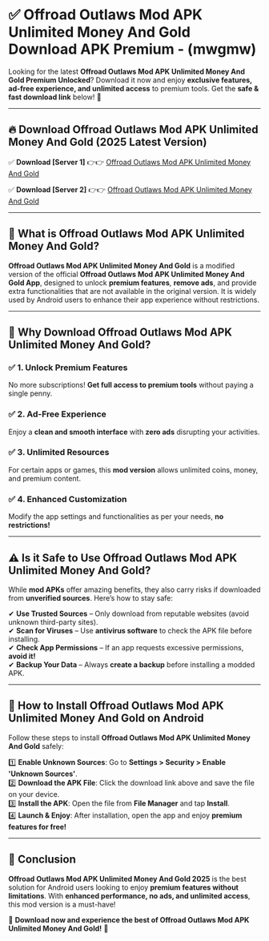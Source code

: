 
# ✅ Offroad Outlaws Mod APK Unlimited Money And Gold Download APK Premium -  (mwgmw) 

Looking for the latest **Offroad Outlaws Mod APK Unlimited Money And Gold Premium Unlocked**? Download it now and enjoy **exclusive features, ad-free experience, and unlimited access** to premium tools. Get the **safe & fast download link** below! 🚀

---

## 🔥 Download Offroad Outlaws Mod APK Unlimited Money And Gold (2025 Latest Version)

✅ **Download [Server 1]** 👉👉 [Offroad Outlaws Mod APK Unlimited Money And Gold ](https://apkcomod.com?title=Offroad_Outlaws_Mod_APK_Unlimited_Money_And_Gold)  

✅ **Download [Server 2]** 👉👉 [Offroad Outlaws Mod APK Unlimited Money And Gold ](https://apkcomod.com?title=Offroad_Outlaws_Mod_APK_Unlimited_Money_And_Gold)  


---

## 📌 What is Offroad Outlaws Mod APK Unlimited Money And Gold?

**Offroad Outlaws Mod APK Unlimited Money And Gold** is a modified version of the official **Offroad Outlaws Mod APK Unlimited Money And Gold App**, designed to unlock **premium features**, **remove ads**, and provide extra functionalities that are not available in the original version. It is widely used by Android users to enhance their app experience without restrictions.

---

## 🌟 Why Download Offroad Outlaws Mod APK Unlimited Money And Gold?

### ✅ 1. Unlock Premium Features
No more subscriptions! **Get full access to premium tools** without paying a single penny.

### ✅ 2. Ad-Free Experience
Enjoy a **clean and smooth interface** with **zero ads** disrupting your activities.

### ✅ 3. Unlimited Resources
For certain apps or games, this **mod version** allows unlimited coins, money, and premium content.

### ✅ 4. Enhanced Customization
Modify the app settings and functionalities as per your needs, **no restrictions!**

---

## ⚠️ Is it Safe to Use Offroad Outlaws Mod APK Unlimited Money And Gold?

While **mod APKs** offer amazing benefits, they also carry risks if downloaded from **unverified sources**. Here’s how to stay safe:

✔ **Use Trusted Sources** – Only download from reputable websites (avoid unknown third-party sites).  
✔ **Scan for Viruses** – Use **antivirus software** to check the APK file before installing.  
✔ **Check App Permissions** – If an app requests excessive permissions, **avoid it!**  
✔ **Backup Your Data** – Always **create a backup** before installing a modded APK.

---

## 📲 How to Install Offroad Outlaws Mod APK Unlimited Money And Gold on Android

Follow these steps to install **Offroad Outlaws Mod APK Unlimited Money And Gold** safely:

1️⃣ **Enable Unknown Sources**: Go to **Settings > Security > Enable 'Unknown Sources'**.  
2️⃣ **Download the APK File**: Click the download link above and save the file on your device.  
3️⃣ **Install the APK**: Open the file from **File Manager** and tap **Install**.  
4️⃣ **Launch & Enjoy**: After installation, open the app and enjoy **premium features for free!**

---

## 🚀 Conclusion

**Offroad Outlaws Mod APK Unlimited Money And Gold 2025** is the best solution for Android users looking to enjoy **premium features without limitations**. With **enhanced performance, no ads, and unlimited access**, this mod version is a must-have!

🔻 **Download now and experience the best of Offroad Outlaws Mod APK Unlimited Money And Gold!** 🔻

